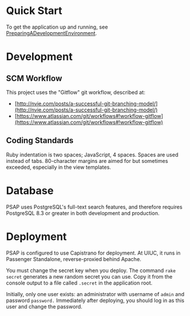# Quick Start

To get the application up and running, see [PreparingADevelopmentEnvironment](https://github.com/PresConsUIUC/PSAP/wiki/PreparingADevelopmentEnvironment).

# Development

## SCM Workflow

This project uses the "Gitflow" git workflow, described at:
* [http://nvie.com/posts/a-successful-git-branching-model/](http://nvie.com/posts/a-successful-git-branching-model/)
* [https://www.atlassian.com/git/workflows#!workflow-gitflow](https://www.atlassian.com/git/workflows#!workflow-gitflow)

## Coding Standards

Ruby indentation is two spaces; JavaScript, 4 spaces. Spaces are used instead
of tabs. 80-character margins are aimed for but sometimes exceeded, especially
in the view templates.

# Database

PSAP uses PostgreSQL's full-text search features, and therefore requires
PostgreSQL 8.3 or greater in both development and production.

# Deployment

PSAP is configured to use Capistrano for deployment. At UIUC, it runs in
Passenger Standalone, reverse-proxied behind Apache.

You must change the secret key when you deploy. The command `rake secret`
generates a new random secret you can use. Copy it from the console output to
a file called `.secret` in the application root.

Initially, only one user exists: an administrator with username of `admin` and
password `password.` Immediately after deploying, you should log in as this
user and change the password.
